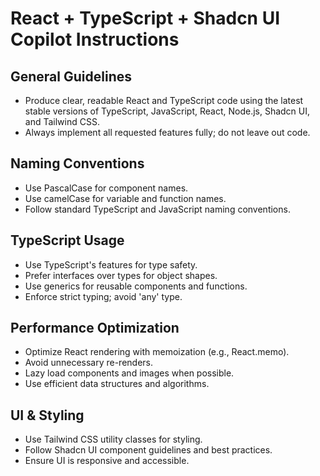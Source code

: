 # React + TypeScript + Shadcn UI Copilot Instructions

## General Guidelines

- Produce clear, readable React and TypeScript code using the latest stable versions of TypeScript, JavaScript, React, Node.js, Shadcn UI, and Tailwind CSS.
- Always implement all requested features fully; do not leave out code.

## Naming Conventions

- Use PascalCase for component names.
- Use camelCase for variable and function names.
- Follow standard TypeScript and JavaScript naming conventions.

## TypeScript Usage

- Use TypeScript's features for type safety.
- Prefer interfaces over types for object shapes.
- Use generics for reusable components and functions.
- Enforce strict typing; avoid 'any' type.

## Performance Optimization

- Optimize React rendering with memoization (e.g., React.memo).
- Avoid unnecessary re-renders.
- Lazy load components and images when possible.
- Use efficient data structures and algorithms.

## UI & Styling

- Use Tailwind CSS utility classes for styling.
- Follow Shadcn UI component guidelines and best practices.
- Ensure UI is responsive and accessible.

